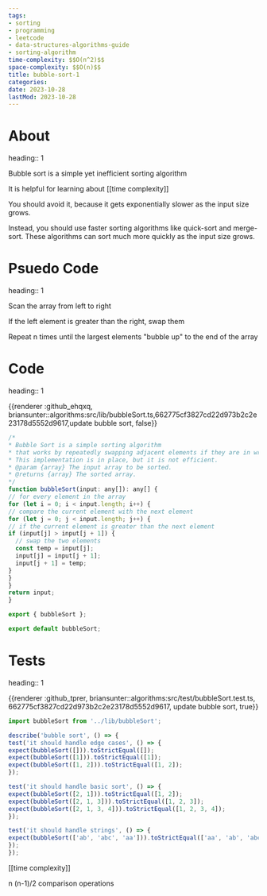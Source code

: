 ```yaml
---
tags:
- sorting
- programming
- leetcode
- data-structures-algorithms-guide
- sorting-algorithm
time-complexity: $$O(n^2)$$
space-complexity: $$O(n)$$
title: bubble-sort-1
categories:
date: 2023-10-28
lastMod: 2023-10-28
---
```

# About
heading:: 1

Bubble sort is a simple yet inefficient sorting algorithm

It is helpful for learning about [[time complexity]]

You should avoid it, because it gets exponentially slower as the input size grows.

Instead, you should use faster sorting algorithms like quick-sort and merge-sort. These algorithms can sort much more quickly as the input size grows.

# Psuedo Code
heading:: 1

Scan the array from left to right

If the left element is greater than the right, swap them

Repeat n times until the largest elements "bubble up" to the end of the array

# Code
heading:: 1

{{renderer :github_ehqxq, briansunter::algorithms:src/lib/bubbleSort.ts,662775cf3827cd22d973b2c2e23178d5552d9617,update bubble sort, false}}

```javascript
/*
* Bubble Sort is a simple sorting algorithm
* that works by repeatedly swapping adjacent elements if they are in wrong order.
* This implementation is in place, but it is not efficient.
* @param {array} The input array to be sorted.
* @returns {array} The sorted array.
*/
function bubbleSort(input: any[]): any[] {
// for every element in the array
for (let i = 0; i < input.length; i++) {
// compare the current element with the next element
for (let j = 0; j < input.length; j++) {
// if the current element is greater than the next element
if (input[j] > input[j + 1]) {
  // swap the two elements
  const temp = input[j];
  input[j] = input[j + 1];
  input[j + 1] = temp;
}
}
}
return input;
}

export { bubbleSort };

export default bubbleSort;

```

# Tests
heading:: 1

{{renderer :github_tprer, briansunter::algorithms:src/test/bubbleSort.test.ts, 662775cf3827cd22d973b2c2e23178d5552d9617, update bubble sort, true}}

```js
import bubbleSort from '../lib/bubbleSort';

describe('bubble sort', () => {
test('it should handle edge cases', () => {
expect(bubbleSort([])).toStrictEqual([]);
expect(bubbleSort([1])).toStrictEqual([1]);
expect(bubbleSort([1, 2])).toStrictEqual([1, 2]);
});

test('it should handle basic sort', () => {
expect(bubbleSort([2, 1])).toStrictEqual([1, 2]);
expect(bubbleSort([2, 1, 3])).toStrictEqual([1, 2, 3]);
expect(bubbleSort([2, 1, 3, 4])).toStrictEqual([1, 2, 3, 4]);
});

test('it should handle strings', () => {
expect(bubbleSort(['ab', 'abc', 'aa'])).toStrictEqual(['aa', 'ab', 'abc']);
});
});

```

[[time complexity]]

n (n-1)/2  comparison operations
